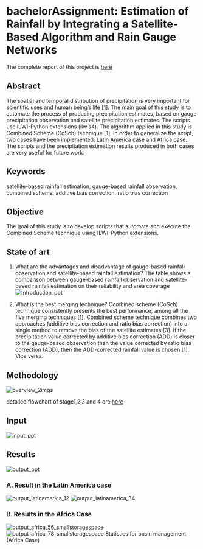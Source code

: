 # bachelorAssignment: Estimation of Rainfall by Integrating a Satellite-Based Algorithm and Rain Gauge Networks
The complete report of this project is [here](https://github.com/QiaoRenOreo/Rainfall-Estimation-using-Satellite-Based-Algorithm/blob/master/report_QiaoRen_final.pdf)

## Abstract
The spatial and temporal distribution of precipitation is very important for scientific uses and human being’s life [1]. The main goal of this study is to automate the process of producing precipitation estimates, based on gauge precipitation observation and satellite precipitation estimates. The scripts use ILWI-Python extensions (ilwis4). The algorithm applied in this study is Combined Scheme (CoSch) technique [1]. In order to generalize the script, two cases have been implemented: Latin America case and Africa case. The scripts and the precipitation estimation results produced in both cases are very useful for future work. 

## Keywords
  satellite-based rainfall estimation, gauge-based rainfall observation, combined scheme, additive bias correction, ratio bias correction

## Objective
The goal of this study is to develop scripts that automate and execute the Combined Scheme technique using ILWI-Python extensions.

## State of art
1) What are the advantages and disadvantage of gauge-based rainfall observation and satellite-based rainfall estimation? 
    The table shows a comparison between gauge-based rainfall observation and satellite-based rainfall estimation on their reliability and area coverage
![introduction_ppt](https://user-images.githubusercontent.com/46351057/50722303-ce97aa00-1107-11e9-89d9-fbbf45bf4a51.PNG)


2) What is the best merging technique? 
    Combined scheme (CoSch) technique consistently presents the best performance, among all the five merging techniques [1]. Combined scheme technique combines two approaches (additive bias correction and ratio bias correction) into a single method to remove the bias of the satellite estimates [3]. If the precipitation value corrected by additive bias correction (ADD) is closer to the gauge-based observation than the value corrected by ratio bias correction (ADD), then the ADD-corrected rainfall value is chosen [1]. Vice versa. 

## Methodology
![overview_2imgs](https://user-images.githubusercontent.com/46351057/50722236-ff2b1400-1106-11e9-9038-80cc29701089.PNG)

detailed flowchart of stage1,2,3 and 4 are [here](https://github.com/QiaoRenOreo/Rainfall-Estimation-using-Satellite-Based-Algorithm/tree/master/flowchart)

## Input 

![input_ppt](https://user-images.githubusercontent.com/46351057/50722240-0eaa5d00-1107-11e9-9da8-be448d63a405.png)

## Results
![output_ppt](https://user-images.githubusercontent.com/46351057/50722239-0eaa5d00-1107-11e9-88d9-3b2f3f1943b0.PNG)
### A.	Result in the Latin America case
![output_latinamerica_12](https://user-images.githubusercontent.com/46351057/50722362-db68cd80-1108-11e9-8c69-1027f46efd19.png)
![output_latinamerica_34](https://user-images.githubusercontent.com/46351057/50722360-dad03700-1108-11e9-85b2-294375d250cf.png)
### B.	Results in the Africa Case
![output_africa_56_smallstoragespace](https://user-images.githubusercontent.com/46351057/50722436-e96b1e00-1109-11e9-83a8-d575c2df0a73.png)
![output_africa_78_smallstoragespace](https://user-images.githubusercontent.com/46351057/50722435-e96b1e00-1109-11e9-9f96-b465a747aacc.png)
Statistics for basin management (Africa Case)
